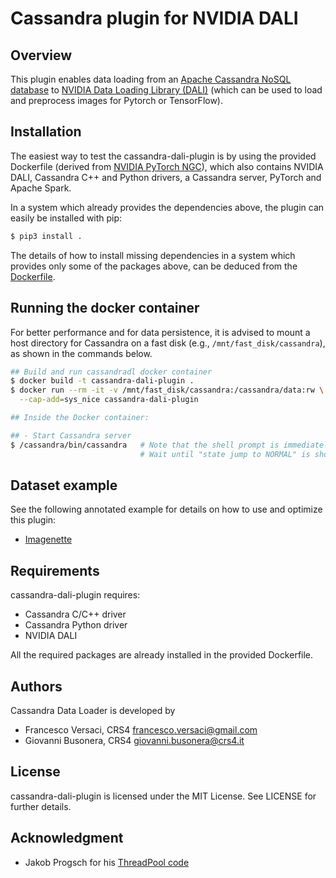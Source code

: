 # Cassandra plugin for NVIDIA DALI

## Overview

This plugin enables data loading from an [Apache Cassandra NoSQL
database](https://cassandra.apache.org) to [NVIDIA Data Loading
Library (DALI)](https://github.com/NVIDIA/DALI) (which can be used to
load and preprocess images for Pytorch or TensorFlow).

## Installation

The easiest way to test the cassandra-dali-plugin is by using the
provided Dockerfile (derived from [NVIDIA PyTorch
NGC](https://catalog.ngc.nvidia.com/orgs/nvidia/containers/pytorch)),
which also contains NVIDIA DALI, Cassandra C++ and Python drivers,
a Cassandra server, PyTorch and Apache Spark.

In a system which already provides the dependencies above, the plugin
can easily be installed with pip:
```bash
$ pip3 install .
```

The details of how to install missing dependencies in a system which
provides only some of the packages above, can be deduced from the
[Dockerfile](Dockerfile).

## Running the docker container

For better performance and for data persistence, it is advised to
mount a host directory for Cassandra on a fast disk (e.g.,
`/mnt/fast_disk/cassandra`), as shown in the commands below.

```bash
## Build and run cassandradl docker container
$ docker build -t cassandra-dali-plugin .
$ docker run --rm -it -v /mnt/fast_disk/cassandra:/cassandra/data:rw \
  --cap-add=sys_nice cassandra-dali-plugin

## Inside the Docker container:

## - Start Cassandra server
$ /cassandra/bin/cassandra   # Note that the shell prompt is immediately returned
                             # Wait until "state jump to NORMAL" is shown (about 1 minute)
```

## Dataset example

See the following annotated example for details on how to use and optimize this
plugin:
- [Imagenette](examples/imagenette/)

## Requirements

cassandra-dali-plugin requires:
- Cassandra C/C++ driver
- Cassandra Python driver
- NVIDIA DALI

All the required packages are already installed in the provided
Dockerfile.

## Authors

Cassandra Data Loader is developed by
  * Francesco Versaci, CRS4 <francesco.versaci@gmail.com>
  * Giovanni Busonera, CRS4 <giovanni.busonera@crs4.it>

## License

cassandra-dali-plugin is licensed under the MIT License.  See LICENSE
for further details.

## Acknowledgment

- Jakob Progsch for his [ThreadPool code](https://github.com/progschj/ThreadPool)
